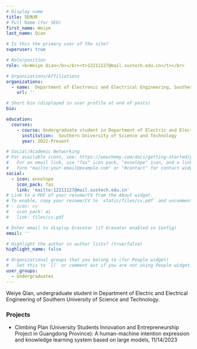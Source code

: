 ```yaml
---
# Display name
title: 钱伟烨
# Full Name (for SEO)
first_name: Weiye
last_name: Qian

# Is this the primary user of the site?
superuser: true

# Role/position
role: <b>Weiye Qian</b></br><t>12211127@mail.sustech.edu.cn</t></br>

# Organizations/Affiliations
organizations:
  - name:  Department of Electronic and Electrical Engineering, Southern University of Science and Technology
    url: ''

# Short bio (displayed in user profile at end of posts)
bio:

education:
  courses:
    - course: Undergraduate student in Department of Electric and Electrical Engineering 
      institution:  Southern University of Science and Technology
      year: 2022-Present

# Social/Academic Networking
# For available icons, see: https://wowchemy.com/docs/getting-started/page-builder/#icons
#   For an email link, use "fas" icon pack, "envelope" icon, and a link in the
#   form "mailto:your-email@example.com" or "#contact" for contact widget.
social:
  - icon: envelope
    icon_pack: fas
    link: 'mailto:12211127@mail.sustech.edu.cn'
# Link to a PDF of your resume/CV from the About widget.
# To enable, copy your resume/CV to `static/files/cv.pdf` and uncomment the lines below.
# - icon: cv
#   icon_pack: ai
#   link: files/cv.pdf

# Enter email to display Gravatar (if Gravatar enabled in Config)
email: ''

# Highlight the author in author lists? (true/false)
highlight_name: false

# Organizational groups that you belong to (for People widget)
#   Set this to `[]` or comment out if you are not using People widget.
user_groups:
  - Undergraduates
---
```


Weiye Qian, undergraduate student in Department of Electric and Electrical Engineering of Southern University of Science and Technology.


### **Projects**
* Climbing Plan (University Students Innovation and Entrepreneurship Project in Guangdong Province): A human-machine intention expression and knowledge learning system based on large models, 11/14/2023
